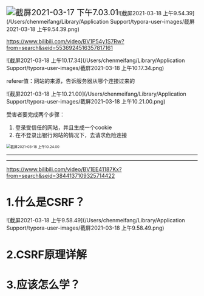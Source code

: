 <img src="/Users/chenmeifang/Desktop/typora/图片/截屏2021-03-17 下午7.03.01.png" alt="截屏2021-03-17 下午7.03.01" style="zoom:150%;" />![截屏2021-03-18 上午9.54.39](/Users/chenmeifang/Library/Application Support/typora-user-images/截屏2021-03-18 上午9.54.39.png)

https://www.bilibili.com/video/BV1P54y1S7Rw?from=search&seid=5536924516357817161

![截屏2021-03-18 上午10.17.34](/Users/chenmeifang/Library/Application Support/typora-user-images/截屏2021-03-18 上午10.17.34.png)

referer值：网站的来源，告诉服务器从哪个连接过来的

![截屏2021-03-18 上午10.21.00](/Users/chenmeifang/Library/Application Support/typora-user-images/截屏2021-03-18 上午10.21.00.png)

受害者要完成两个步骤：

1. 登录受信任的网站，并且生成一个cookie
2. 在不登录出银行网站的情况下，去请求危险连接

<img src="/Users/chenmeifang/Library/Application Support/typora-user-images/截屏2021-03-18 上午10.24.00.png" alt="截屏2021-03-18 上午10.24.00" style="zoom:67%;" />

---









---

https://www.bilibili.com/video/BV1EE41187Kx?from=search&seid=3844137109325714422

# 1.什么是CSRF？

![截屏2021-03-18 上午9.58.49](/Users/chenmeifang/Library/Application Support/typora-user-images/截屏2021-03-18 上午9.58.49.png)

# 2.CSRF原理详解

# 3.应该怎么学？















































